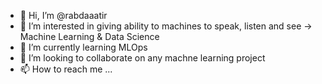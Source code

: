 - 👋 Hi, I’m @rabdaaatir
- 👀 I’m interested in giving ability to machines to speak, listen and see -> Machine Learning & Data Science
- 🌱 I’m currently learning MLOps 
- 💞️ I’m looking to collaborate on any machne learning project 
- 📫 How to reach me ...

<!---
rabdaaatir/rabdaaatir is a ✨ special ✨ repository because its `README.md` (this file) appears on your GitHub profile.
You can click the Preview link to take a look at your changes.
--->
